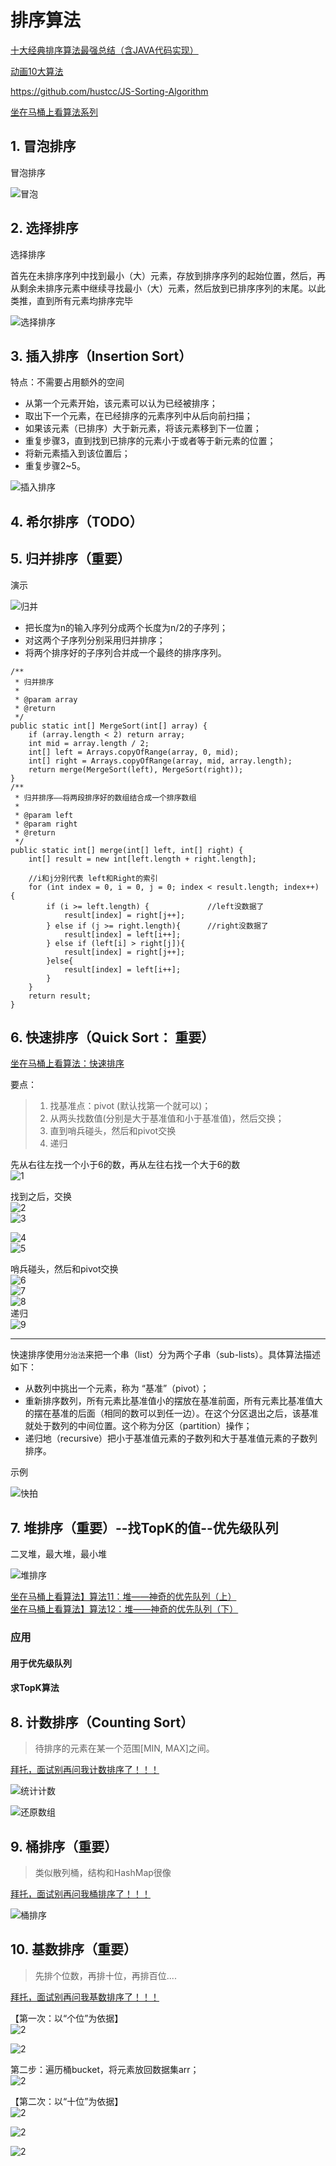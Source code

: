# 排序算法

[十大经典排序算法最强总结（含JAVA代码实现）](https://www.cnblogs.com/guoyaohua/p/8600214.html)

[动画10大算法](http://mp.weixin.qq.com/s?__biz=MzUyNjQxNjYyMg==&mid=2247484095&idx=1&sn=174a8b95900448c73507955250b759cc&chksm=fa0e6d3ecd79e428aac5c52d77c335678b583926e3d3c973513c1a8444951f3e03f820375d61&mpshare=1&scene=1&srcid=1202dpnPLeegbBS5ZYI6yALW#rd)   

https://github.com/hustcc/JS-Sorting-Algorithm

[坐在马桶上看算法系列](http://blog.51cto.com/ahalei)

## 1. 冒泡排序
冒泡排序

![冒泡](https://images2017.cnblogs.com/blog/849589/201710/849589-20171015223238449-2146169197.gif)


## 2. 选择排序

选择排序

首先在未排序序列中找到最小（大）元素，存放到排序序列的起始位置，然后，再从剩余未排序元素中继续寻找最小（大）元素，然后放到已排序序列的末尾。以此类推，直到所有元素均排序完毕

![选择排序](https://images2017.cnblogs.com/blog/849589/201710/849589-20171015224719590-1433219824.gif)


## 3. 插入排序（Insertion Sort）
特点：不需要占用额外的空间

- 从第一个元素开始，该元素可以认为已经被排序；  
- 取出下一个元素，在已经排序的元素序列中从后向前扫描；  
- 如果该元素（已排序）大于新元素，将该元素移到下一位置；  
- 重复步骤3，直到找到已排序的元素小于或者等于新元素的位置；  
- 将新元素插入到该位置后；  
- 重复步骤2~5。  

![插入排序](https://images2017.cnblogs.com/blog/849589/201710/849589-20171015225645277-1151100000.gif)

## 4. 希尔排序（TODO）

## 5. 归并排序（重要）

演示

![归并](https://images2017.cnblogs.com/blog/849589/201710/849589-20171015230557043-37375010.gif)

- 把长度为n的输入序列分成两个长度为n/2的子序列；    
- 对这两个子序列分别采用归并排序；    
- 将两个排序好的子序列合并成一个最终的排序序列。   

```
/**
 * 归并排序
 * 
 * @param array
 * @return
 */
public static int[] MergeSort(int[] array) {
    if (array.length < 2) return array;
    int mid = array.length / 2;
    int[] left = Arrays.copyOfRange(array, 0, mid);
    int[] right = Arrays.copyOfRange(array, mid, array.length);
    return merge(MergeSort(left), MergeSort(right));
}
/**
 * 归并排序——将两段排序好的数组结合成一个排序数组
 *
 * @param left
 * @param right
 * @return
 */
public static int[] merge(int[] left, int[] right) {
    int[] result = new int[left.length + right.length];

    //i和j分别代表 left和Right的索引
    for (int index = 0, i = 0, j = 0; index < result.length; index++) {
        if (i >= left.length) {             //left没数据了
            result[index] = right[j++];
        } else if (j >= right.length){      //right没数据了
            result[index] = left[i++];
        } else if (left[i] > right[j]){     
            result[index] = right[j++];    
        }else{
            result[index] = left[i++];
        }
    }
    return result;
}
```


## 6. 快速排序（Quick Sort： 重要）

[坐在马桶上看算法：快速排序](http://developer.51cto.com/art/201403/430986.htm)    

要点：
> 1. 找基准点：pivot (默认找第一个就可以)；   
> 2. 从两头找数值(分别是大于基准值和小于基准值)，然后交换；   
> 3. 直到哨兵碰头，然后和pivot交换
> 4. 递归

先从右往左找一个小于6的数，再从左往右找一个大于6的数     
![1](http://s9.51cto.com/wyfs02/M00/1A/00/wKioL1MUSNWg3HhPAAAfgmnJY0E832.jpg-wh_651x-s_2122757912.jpg)

找到之后，交换     
![2](http://s3.51cto.com/wyfs02/M00/1A/00/wKioL1MUSNbjWRw9AAAfljx73DY807.jpg)    
![3](http://s9.51cto.com/wyfs02/M00/19/FF/wKiom1MUSP7gBX4VAAAaPLt4QB0783.jpg)   

![4](http://s7.51cto.com/wyfs02/M00/19/FF/wKiom1MUSQCzWy0UAAAe9Ihqgcs108.jpg)  
![5](http://s7.51cto.com/wyfs02/M01/19/FF/wKiom1MUSQOCyGOFAAAbW4sRFRs031.jpg)  


哨兵碰头，然后和pivot交换   
![6](http://s2.51cto.com/wyfs02/M01/19/FF/wKiom1MUSQWiPameAAAawpa4u98529.jpg)   
![7](http://s3.51cto.com/wyfs02/M02/19/FF/wKiom1MUSQizZS4AAAAg4BoYKU8539.jpg)   
![8](http://s3.51cto.com/wyfs02/M00/19/FF/wKiom1MUSQqSkSkpAAAchtx6GUg755.jpg)   
递归   
![9](http://s8.51cto.com/wyfs02/M02/19/FF/wKiom1MUSRPjUTOIAAC-kWvhNhc591.jpg)

---

快速排序使用`分治法`来把一个串（list）分为两个子串（sub-lists）。具体算法描述如下：

- 从数列中挑出一个元素，称为 “基准”（pivot）；   
- 重新排序数列，所有元素比基准值小的摆放在基准前面，所有元素比基准值大的摆在基准的后面（相同的数可以到任一边）。在这个分区退出之后，该基准就处于数列的中间位置。这个称为分区（partition）操作；   
- 递归地（recursive）把小于基准值元素的子数列和大于基准值元素的子数列排序。

示例

![快拍](https://images2017.cnblogs.com/blog/849589/201710/849589-20171015230936371-1413523412.gif)     


## 7. 堆排序（重要）--找TopK的值--优先级队列

二叉堆，最大堆，最小堆    

![堆排序](https://images2017.cnblogs.com/blog/849589/201710/849589-20171015231308699-356134237.gif)

[坐在马桶上看算法】算法11：堆——神奇的优先队列（上）](http://blog.51cto.com/ahalei/1425314)    
[坐在马桶上看算法】算法12：堆——神奇的优先队列（下）](http://blog.51cto.com/ahalei/1427156)

### 应用
#### 用于优先级队列
#### 求TopK算法



## 8. 计数排序（Counting Sort）
> 待排序的元素在某一个范围[MIN, MAX]之间。

[拜托，面试别再问我计数排序了！！！](https://mp.weixin.qq.com/s?__biz=MjM5ODYxMDA5OQ==&mid=2651961665&idx=1&sn=b7a6d0ca45a0b91801778baec0f759c6&chksm=bd2d0c9d8a5a858b0fc54dbc08d75ecdb4f11383a97222aede422c9f72a7c0240d82e5833aec&mpshare=1&scene=1&srcid=1202XThNFEFg2bddhIYlnRPI#rd)   

![统计计数](https://mmbiz.qpic.cn/mmbiz_png/YrezxckhYOy4WlyQ3JQpvckE6jHf53fu7ImV7DRugTJ1dtEczd7icCOJN7EWfnKVMicNQFdKOqdgSrZ6podxfSuQ/640?wx_fmt=png&tp=webp&wxfrom=5&wx_lazy=1&wx_co=1)

![还原数组](https://mmbiz.qpic.cn/mmbiz_png/YrezxckhYOy4WlyQ3JQpvckE6jHf53fuibABWDR5XEYyP323no07jBdV1VVSyNBsTekUf3wSrrRwx3lbCic2Wk7w/640?wx_fmt=png&tp=webp&wxfrom=5&wx_lazy=1&wx_co=1)

## 9. 桶排序（重要）
> 类似散列桶，结构和HashMap很像

[拜托，面试别再问我桶排序了！！！](https://mp.weixin.qq.com/s?__biz=MjM5ODYxMDA5OQ==&mid=2651961685&idx=1&sn=6a5283e79efbb29b57309b870ac3645e&chksm=bd2d0c898a5a859f9236cf0ca766758575541ab594a2bd4151f5de1621bd5c7424b0139889fd&mpshare=1&scene=1&srcid=1202Gjb5OFoiPeWR1T4Fp3q8#rd)   

![桶排序](https://mmbiz.qpic.cn/mmbiz_png/YrezxckhYOxDap9ictbNA8xCYonsS3K8hSU1RTJWb378ricHktmgnibIOIFvOibOWFS0J0SfpzbPauAUbbQ5HzAIZA/640?wx_fmt=png&tp=webp&wxfrom=5&wx_lazy=1&wx_co=1&retryload=1)   


## 10. 基数排序（重要）
> 先排个位数，再排十位，再排百位....


[拜托，面试别再问我基数排序了！！！](https://mp.weixin.qq.com/s?__biz=MjM5ODYxMDA5OQ==&mid=2651961634&idx=1&sn=1e9617d6f6bd2790eabedca22ea49879&chksm=bd2d0cfe8a5a85e8dd52dd0453abe7118932f3dd0068682c6829c37d69e197acfe0efff051e7&mpshare=1&scene=1&srcid=1202skokyJBKYqJDUwsaS4YV#rd)

【第一次：以“个位”为依据】    
![2](https://mmbiz.qpic.cn/mmbiz_png/YrezxckhYOzc1ZjiazmOVC0b3jE5L7uGiazhe7c3R5BGGssHaHSJ7DFQQeuI9ZOiaEhRdNf11sqr71A58DMeSpnYw/640?wx_fmt=png&tp=webp&wxfrom=5&wx_lazy=1&wx_co=1)     

![2](https://mmbiz.qpic.cn/mmbiz_png/YrezxckhYOzc1ZjiazmOVC0b3jE5L7uGiaJU1eMrnrGPtibLzzYn6zefBPohA0wDkbnVkha7QBSG9tfbfSDmVbkHQ/640?wx_fmt=png&tp=webp&wxfrom=5&wx_lazy=1&wx_co=1)    

第二步：遍历桶bucket，将元素放回数据集arr；      
![2](https://mmbiz.qpic.cn/mmbiz_png/YrezxckhYOzc1ZjiazmOVC0b3jE5L7uGiaibEJDKiaFYHWibEQEiaic6Azibbq3STQ9Ja2oibKE59icJwv9Mdos6h4k9CsJg/640?wx_fmt=png&tp=webp&wxfrom=5&wx_lazy=1&wx_co=1)      

【第二次：以“十位”为依据】   
![2](https://mmbiz.qpic.cn/mmbiz_png/YrezxckhYOzc1ZjiazmOVC0b3jE5L7uGia5JKj4Y5r6SjUk61dKuNgSGM4De7abx5VMbP3Uc8aY4ZoWrqBbY7X0w/640?wx_fmt=png&tp=webp&wxfrom=5&wx_lazy=1&wx_co=1)   

![2](https://mmbiz.qpic.cn/mmbiz_png/YrezxckhYOzc1ZjiazmOVC0b3jE5L7uGiarULP9icqdHzzNDlNlDWBmmQAwbriczA6662G61L5VdibpibvqEzlq4KOkA/640?wx_fmt=png&tp=webp&wxfrom=5&wx_lazy=1&wx_co=1)   

![2](https://mmbiz.qpic.cn/mmbiz_png/YrezxckhYOzc1ZjiazmOVC0b3jE5L7uGia7GaOF3zwHQvibyETGo84dibCP0HHTQ9MdYFsqAwMKZoVeGXFN8jqk9KA/640?wx_fmt=png&tp=webp&wxfrom=5&wx_lazy=1&wx_co=1)   



